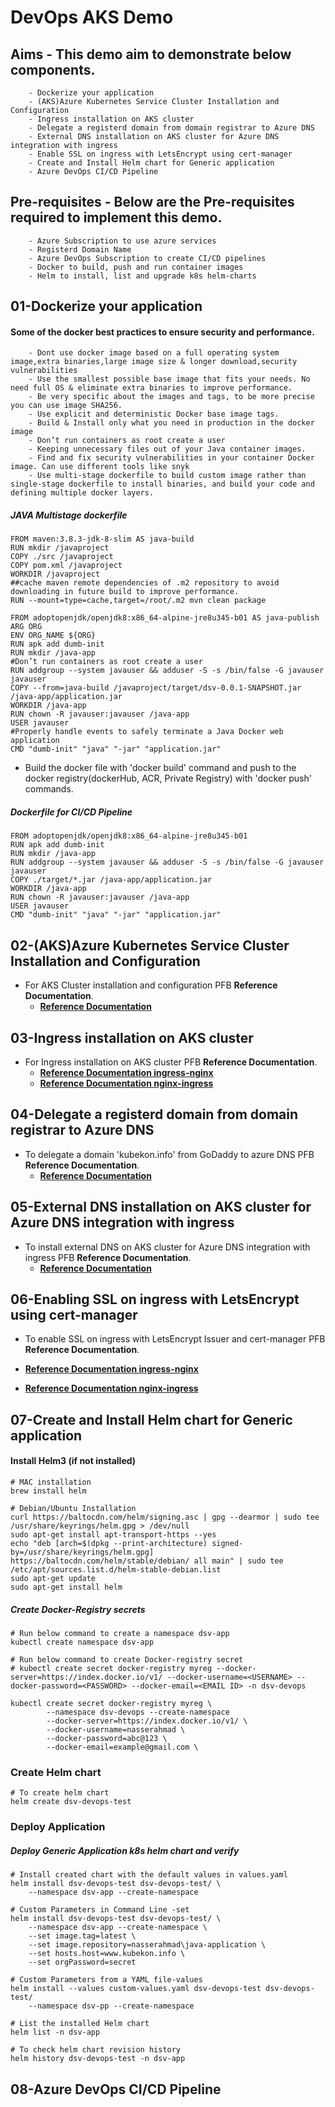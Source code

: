 # DevOps AKS Demo

## Aims - This demo aim to demonstrate below components.
```t
    - Dockerize your application
    - (AKS)Azure Kubernetes Service Cluster Installation and Configuration
    - Ingress installation on AKS cluster
    - Delegate a registerd domain from domain registrar to Azure DNS
    - External DNS installation on AKS cluster for Azure DNS integration with ingress
    - Enable SSL on ingress with LetsEncrypt using cert-manager
    - Create and Install Helm chart for Generic application
    - Azure DevOps CI/CD Pipeline
```
## Pre-requisites - Below are the Pre-requisites required to implement this demo.
```t
    - Azure Subscription to use azure services
    - Registerd Domain Name
    - Azure DevOps Subscription to create CI/CD pipelines
    - Docker to build, push and run container images
    - Helm to install, list and upgrade k8s helm-charts
```
## 01-Dockerize your application

#### Some of the docker best practices to ensure security and performance.
```t 
    - Dont use docker image based on a full operating system image,extra binaries,large image size & longer download,security vulnerabilities
    - Use the smallest possible base image that fits your needs. No need full OS & eliminate extra binaries to improve performance.
    - Be very specific about the images and tags, to be more precise you can use image SHA256. 
    - Use explicit and deterministic Docker base image tags.
    - Build & Install only what you need in production in the docker image
    - Don’t run containers as root create a user
    - Keeping unnecessary files out of your Java container images.
    - Find and fix security vulnerabilities in your container Docker image. Can use different tools like snyk
    - Use multi-stage dockerfile to build custom image rather than single-stage dockerfile to install binaries, and build your code and defining multiple docker layers.
```
##### JAVA Multistage dockerfile

```t
FROM maven:3.8.3-jdk-8-slim AS java-build
RUN mkdir /javaproject
COPY ./src /javaproject
COPY pom.xml /javaproject
WORKDIR /javaproject
##cache maven remote dependencies of .m2 repository to avoid downloading in future build to improve performance.
RUN --mount=type=cache,target=/root/.m2 mvn clean package

FROM adoptopenjdk/openjdk8:x86_64-alpine-jre8u345-b01 AS java-publish
ARG ORG
ENV ORG_NAME ${ORG}
RUN apk add dumb-init
RUN mkdir /java-app
#Don’t run containers as root create a user
RUN addgroup --system javauser && adduser -S -s /bin/false -G javauser javauser
COPY --from=java-build /javaproject/target/dsv-0.0.1-SNAPSHOT.jar /java-app/application.jar
WORKDIR /java-app
RUN chown -R javauser:javauser /java-app
USER javauser
#Properly handle events to safely terminate a Java Docker web application
CMD "dumb-init" "java" "-jar" "application.jar" 
```

- Build the docker file with 'docker build' command and push to the docker registry(dockerHub, ACR, Private Registry) with 'docker push' commands.
 
##### Dockerfile for CI/CD Pipeline
```t
FROM adoptopenjdk/openjdk8:x86_64-alpine-jre8u345-b01
RUN apk add dumb-init
RUN mkdir /java-app
RUN addgroup --system javauser && adduser -S -s /bin/false -G javauser javauser
COPY ./target/*.jar /java-app/application.jar
WORKDIR /java-app
RUN chown -R javauser:javauser /java-app
USER javauser
CMD "dumb-init" "java" "-jar" "application.jar" 
```

## 02-(AKS)Azure Kubernetes Service Cluster Installation and Configuration

- For AKS Cluster installation and configuration PFB **Reference Documentation**.
  - [**Reference Documentation**](https://github.com/nasserahmad/AKS-Cluster-With-Demoapp-HelmChart/blob/main/aks-cluster/01-Create-AKS-Cluster/README.md)


## 03-Ingress installation on AKS cluster

- For Ingress installation on AKS cluster PFB **Reference Documentation**.
  - [**Reference Documentation ingress-nginx**](https://github.com/nasserahmad/AKS-Cluster-With-Demoapp-HelmChart/blob/main/aks-cluster/02-Ingress/ingress-nginx-README.md)
  - [**Reference Documentation nginx-ingress**](https://github.com/nasserahmad/AKS-Cluster-With-Demoapp-HelmChart/blob/main/aks-cluster/02-Ingress/nginx-ingress-README.md)

## 04-Delegate a registerd domain from domain registrar to Azure DNS

- To delegate a domain 'kubekon.info' from GoDaddy to azure DNS PFB **Reference Documentation**.
  - [**Reference Documentation**](https://github.com/nasserahmad/AKS-Cluster-With-Demoapp-HelmChart/tree/main/aks-cluster/03-Delegate-Domain-from-GoDaddy-to-Azure-DNS)


## 05-External DNS installation on AKS cluster for Azure DNS integration with ingress

- To install external DNS on AKS cluster for Azure DNS integration with ingress PFB **Reference Documentation**.
  - [**Reference Documentation**](https://github.com/nasserahmad/AKS-Cluster-With-Demoapp-HelmChart/tree/main/aks-cluster/04-ExternalDNS-for-AzureDNS-on-AKS)

## 06-Enabling SSL on ingress with LetsEncrypt using cert-manager

- To enable SSL on ingress with LetsEncrypt Issuer and cert-manager PFB **Reference Documentation**.

- [**Reference Documentation ingress-nginx**](https://github.com/nasserahmad/AKS-Cluster-With-Demoapp-HelmChart/blob/main/aks-cluster/05-Ingress-SSL-with-LetsEncrypt/ingress-nginx-README.md)

- [**Reference Documentation nginx-ingress**](https://github.com/nasserahmad/AKS-Cluster-With-Demoapp-HelmChart/blob/main/aks-cluster/05-Ingress-SSL-with-LetsEncrypt/nginx-ingress-README.md)

## 07-Create and Install Helm chart for Generic application

#### Install Helm3 (if not installed)
```t
# MAC installation
brew install helm

# Debian/Ubuntu Installation
curl https://baltocdn.com/helm/signing.asc | gpg --dearmor | sudo tee /usr/share/keyrings/helm.gpg > /dev/null
sudo apt-get install apt-transport-https --yes
echo "deb [arch=$(dpkg --print-architecture) signed-by=/usr/share/keyrings/helm.gpg] https://baltocdn.com/helm/stable/debian/ all main" | sudo tee /etc/apt/sources.list.d/helm-stable-debian.list
sudo apt-get update
sudo apt-get install helm
```
#####  Create Docker-Registry secrets
```t
# Run below command to create a namespace dsv-app
kubectl create namespace dsv-app

# Run below command to create Docker-registry secret
# kubectl create secret docker-registry myreg --docker-server=https://index.docker.io/v1/ --docker-username=<USERNAME> --docker-password=<PASSWORD> --docker-email=<EMAIL ID> -n dsv-devops

kubectl create secret docker-registry myreg \
        --namespace dsv-devops --create-namespace
        --docker-server=https://index.docker.io/v1/ \
        --docker-username=nasserahmad \
        --docker-password=abc@123 \
        --docker-email=example@gmail.com \
```
### Create Helm chart

```t
# To create helm chart
helm create dsv-devops-test
```

### Deploy Application
##### Deploy Generic Application k8s helm chart and verify

```t
# Install created chart with the default values in values.yaml
helm install dsv-devops-test dsv-devops-test/ \
    --namespace dsv-app --create-namespace

# Custom Parameters in Command Line -set
helm install dsv-devops-test dsv-devops-test/ \
    --namespace dsv-app --create-namespace \
    --set image.tag=latest \
    --set image.repository=nasserahmad\java-application \
    --set hosts.host=www.kubekon.info \
    --set orgPassword=secret

# Custom Parameters from a YAML file-values
helm install --values custom-values.yaml dsv-devops-test dsv-devops-test/
    --namespace dsv-pp --create-namespace

# List the installed Helm chart
helm list -n dsv-app

# To check helm chart revision history
helm history dsv-devops-test -n dsv-app
```
## 08-Azure DevOps CI/CD Pipeline
